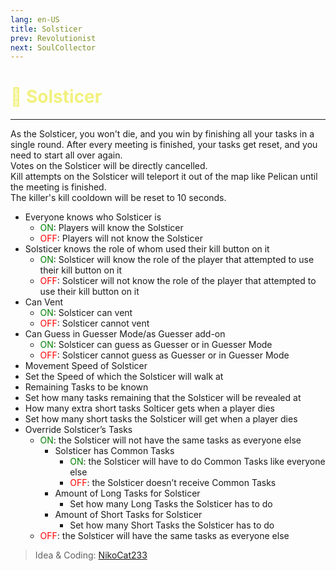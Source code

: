 ```yaml
---
lang: en-US
title: Solsticer
prev: Revolutionist
next: SoulCollector
---
```


# <font color=#f2f17e>🌟 <b>Solsticer</b></font> <Badge text="Chaos" type="tip" vertical="middle"/>
---

As the Solsticer, you won't die, and you win by finishing all your tasks in a single round. After every meeting is finished, your tasks get reset, and you need to start all over again.<br>
Votes on the Solsticer will be directly cancelled.<br>
Kill attempts on the Solsticer will teleport it out of the map like Pelican until the meeting is finished.<br>
The killer's kill cooldown will be reset to 10 seconds.
* Everyone knows who Solsticer is
  * <font color=green>ON</font>: Players will know the Solsticer
  * <font color=red>OFF</font>: Players will not know the Solsticer
* Solsticer knows the role of whom used their kill button on it
  * <font color=green>ON</font>: Solsticer will know the role of the player that attempted to use their kill button on it
  * <font color=red>OFF</font>: Solsticer will not know the role of the player that attempted to use their kill button on it
* Can Vent
  * <font color=green>ON</font>: Solsticer can vent
  * <font color=red>OFF</font>: Solsticer cannot vent
* Can Guess in Guesser Mode/as Guesser add-on
  * <font color=green>ON</font>: Solsticer can guess as Guesser or in Guesser Mode
  * <font color=red>OFF</font>: Solsticer cannot guess as Guesser or in Guesser Mode
* Movement Speed of Solsticer
 * Set the Speed of which the Solsticer will walk at
* Remaining Tasks to be known
 * Set how many tasks remaining that the Solsticer will be revealed at
* How many extra short tasks Solticer gets when a player dies
 * Set how many short tasks the Solsticer will get when a player dies
* Override Solsticer’s Tasks
  * <font color=green>ON</font>: the Solsticer will not have the same tasks as everyone else
    * Solsticer has Common Tasks
      * <font color=green>ON</font>: the Solsticer will have to do Common Tasks like everyone else
      * <font color=red>OFF</font>: the Solsticer doesn’t receive Common Tasks
    * Amount of Long Tasks for Solsticer
      * Set how many Long Tasks the Solsticer has to do
    * Amount of Short Tasks for Solsticer
      * Set how many Short Tasks the Solsticer has to do
  * <font color=red>OFF</font>: the Solsticer will have the same tasks as everyone else

> Idea & Coding: [NikoCat233](https://github.com/NikoCat233)